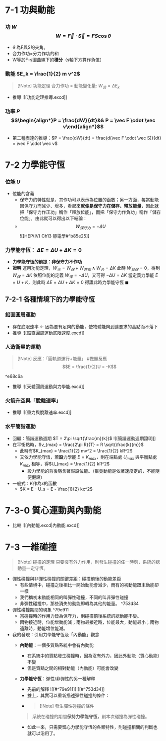 # 7-1 功與動能
### 功 $W$ $$W = \vec F \cdot \vec S = FS\cos\theta$$
- $\theta$ 為F與S的夾角。
- 合力作功=分力作功的和
- W等於F-s圖曲線下的**積分**（s軸下方算作負值）

### 動能 $E_k = \frac{1}{2} m v^2$
> [!Note] 功能定理
> 合力作功 = 動能變化量: $W_合 = \Delta E_k$

- 推導 ![[功能定理推導.excd]]
### 功率 $P$ $$\begin{align*}P = \frac{dW}{dt}&& P = \vec F \cdot \vec v\end{align*}$$
- 第二種表達的推導：$P = \frac{dW}{dt} = \frac{d(\vec F \cdot \vec S)}{dt} = \vec F \cdot \vec v$

# 7-2 力學能守恆
### 位能 $U$
- 位能的含義
	- 保守力的特性就是，其作功可以表示為位置的函數；另一方面，每當動能因保守力而減少、增多，看起來**就像是保守力在儲存、釋放能量**，因此就把「保守力作正功」稱作「釋放位能」，而把「保守力作負功」稱作「儲存位能」，由此就可以得出以下結論：
	- $$W_{保守力} = -\Delta U$$
![[HEP(IV) Ch13 靜電學#^b85e25]]
### 力學能守恆： $\Delta E = \Delta U + \Delta K = 0$
- **力學能守恆的前提：非保守力不作功**
- **證明**
	運用功能定理，$W_合 = W_保 + W_{非保}\land W_合 = \Delta K$
	此時 $W_{非保} = 0$，得到 $W_保 = \Delta K$
	依照位能的定義 $W_保 = - \Delta U$，又可得 $-\Delta U = \Delta K$
	當定義力學能 $E = U + K$，則此時 $\Delta E = \Delta U + \Delta K = 0$
	得證此時力學能守恆 $\blacksquare$

## 7-2-1 各種情境下的力學能守恆
### 鉛直圓周運動
- 存在底限速率 $\leftarrow$ 因為要有足夠的動能，使物體能夠到達要求的高點而不落下
- 推導 ![[鉛直圓周運動底限速度.excd]]
### 人造衛星的運動
> [!Note] 反應：「圓軌道運行+能量」 #做題反應
> $$E = \frac{1}{2}U = -K$$

^e68c6a

- 推導 ![[天體圓周運動與力學能.excd]]
### 火箭升空與「脫離速率」
- 推導 ![[重力與脫離速率.excd]]
### 水平簡諧運動
- 回顧：簡諧運動週期 $T = 2\pi \sqrt{\frac{m}{k}}$  ![[簡諧運動週期證明]]
- 在平衡點時，$v_{max} = \frac{2\pi R}{T} = R \sqrt{\frac{k}{m}}$ 
	- 此時有$K_{max} = \frac{1}{2} mv^2 = \frac{1}{2} kR^2$ 
	- 又依力學能守恆，若**設**力學能 $E = K_{max}$，則在端點處 $U_{max}$ 與平衡點處 $K_{max}$ 相等，得$U_{max} = \frac{1}{2} kR^2$ 
		- 設力學能的背後隱含著假設位能。（畢竟動能是依著速度定的，不能隨便假設）
- 一般式：$K$作為$x$的函數
	- $K = E - U_s = E - \frac{1}{2} kx^2$
# 7-3-0 質心運動與內動能
- 比較 ![[內動能.excd|內動能.excd]]
#  7-3 一維碰撞
> [!Note] 碰撞的定理
> 只要沒有外力作用，則發生碰撞的任一時刻，系統的總動量一定守恆。

- 彈性碰撞與非彈性碰撞的關鍵差距：碰撞前後的動能差距
	- 有些情境中，碰撞之後相比一開始動能會減少，而有的初動能跟末動能卻一樣
	- 我們稱初末動能相同的叫彈性碰撞，不同的叫非彈性碰撞
	- 非彈性碰撞中，那些消失的動能即轉為其他的能量。 ^753d34
- 彈性碰撞期間的現象 ^79e911
	- 當碰撞時的作用力皆為保守力，則碰撞前後系統的總動能不變。
	- 兩物接近時，位能增動能減；兩物最接近時，位能最大，動能最小；兩物遠離時，動能增位能減。
- 我的發現：引用力學能守恆及「內動能」觀念
	- **內動能**：一個多質點系統中會有內動能
		- 在系統中的質點發生碰撞時，因為沒有外力，因此外動能（質心動能）不變
		- 但是質點之間的相對動能（內動能）可能會改變
	- **力學能守恆**：彈性/非彈性的另一種解釋
		- 先前的解釋 ![[#^79e911]]![[#^753d34]]
		- 據上，其實可以重新描述彈性碰撞的條件：
		- > [!Note] 發生彈性碰撞的條件
	   	> 系統在碰撞的期間**保持力學能守恆**，則本次碰撞為彈性碰撞。
		
		- 如此一來，只需要留心力學能守恆的各類特性，則碰撞相關的判斷也就可以沿用了。